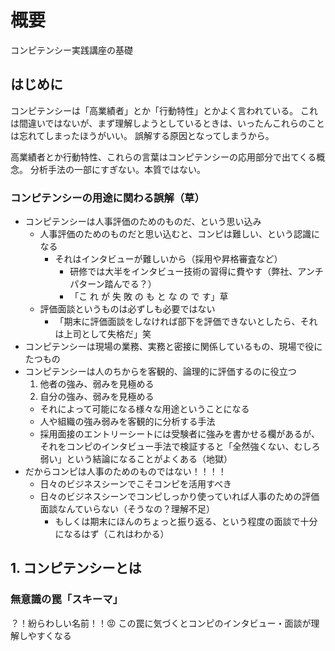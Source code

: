 # 概要
コンピテンシー実践講座の基礎

## はじめに

コンピテンシーは「高業績者」とか「行動特性」とかよく言われている。
これは間違いではないが、まず理解しようとしているときは、いったんこれらのことは忘れてしまったほうがいい。
誤解する原因となってしまうから。

高業績者とか行動特性、これらの言葉はコンピテンシーの応用部分で出てくる概念。
分析手法の一部にすぎない。本質ではない。

### コンピテンシーの用途に関わる誤解（草）

- コンピテンシーは人事評価のためのものだ、という思い込み
  - 人事評価のためのものだと思い込むと、コンピは難しい、という認識になる
    - それはインタビューが難しいから（採用や昇格審査など）
      - 研修では大半をインタビュー技術の習得に費やす（弊社、アンチパターン踏んでる？）
      - 「こ れ が 失 敗 の も と な の で す」草
  - 評価面談というものは必ずしも必要ではない
    - 「期末に評価面談をしなければ部下を評価できないとしたら、それは上司として失格だ」笑
- コンピテンシーは現場の業務、実務と密接に関係しているもの、現場で役にたつもの
- コンピテンシーは人のちからを客観的、論理的に評価するのに役立つ
  1. 他者の強み、弱みを見極める
  2. 自分の強み、弱みを見極める
  - それによって可能になる様々な用途ということになる
  - 人や組織の強み弱みを客観的に分析する手法
  - 採用面接のエントリーシートには受験者に強みを書かせる欄があるが、それをコンピのインタビュー手法で検証すると「全然強くない、むしろ弱い」という結論になることがよくある（地獄）
- だからコンピは人事のためのものではない！！！！
  - 日々のビジネスシーンでこそコンピを活用すべき
  - 日々のビジネスシーンでコンピしっかり使っていれば人事のための評価面談なんていらない（そうなの？理解不足）
    - もしくは期末にほんのちょっと振り返る、という程度の面談で十分になるはず（これはわかる）

## 1. コンピテンシーとは

### 無意識の罠「スキーマ」

？！紛らわしい名前！！😡
この罠に気づくとコンピのインタビュー・面談が理解しやすくなる



